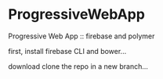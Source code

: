# ProgressiveWebApp
Progressive Web App :: firebase and polymer

first, install firebase CLI
and bower...

download clone the repo in a new branch...
